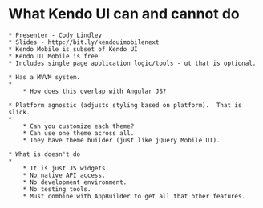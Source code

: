 # What Kendo UI can and cannot do

	* Presenter - Cody Lindley
	* Slides - http://bit.ly/kendouimobilenext
	* Kendo Mobile is subset of Kendo UI
	* Kendo UI Mobile is free
	* Includes single page application logic/tools - ut that is optional.

	* Has a MVVM system.
	* 
		* How does this overlap with Angular JS?

	* Platform agnostic (adjusts styling based on platform).  That is slick.
	* 
		* Can you customize each theme?
		* Can use one theme across all.
		* They have theme builder (just like jQuery Mobile UI).

	* What is doesn't do
	* 
		* It is just JS widgets.
		* No native API access.
		* No development environment.
		* No testing tools.
		* Must combine with AppBuilder to get all that other features.


